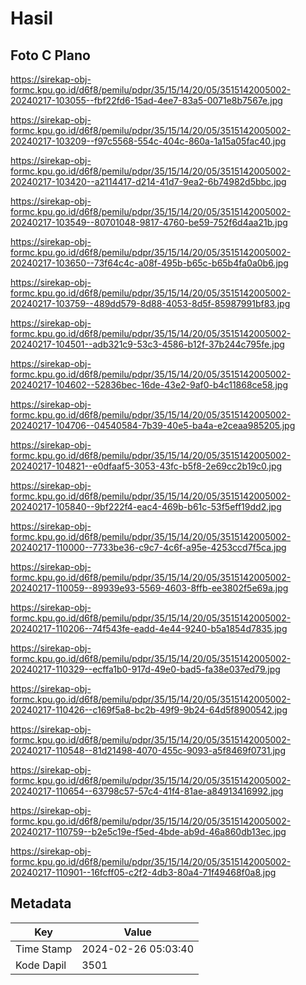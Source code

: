 # Hasil

## Foto C Plano

https://sirekap-obj-formc.kpu.go.id/d6f8/pemilu/pdpr/35/15/14/20/05/3515142005002-20240217-103055--fbf22fd6-15ad-4ee7-83a5-0071e8b7567e.jpg

https://sirekap-obj-formc.kpu.go.id/d6f8/pemilu/pdpr/35/15/14/20/05/3515142005002-20240217-103209--f97c5568-554c-404c-860a-1a15a05fac40.jpg

https://sirekap-obj-formc.kpu.go.id/d6f8/pemilu/pdpr/35/15/14/20/05/3515142005002-20240217-103420--a2114417-d214-41d7-9ea2-6b74982d5bbc.jpg

https://sirekap-obj-formc.kpu.go.id/d6f8/pemilu/pdpr/35/15/14/20/05/3515142005002-20240217-103549--80701048-9817-4760-be59-752f6d4aa21b.jpg

https://sirekap-obj-formc.kpu.go.id/d6f8/pemilu/pdpr/35/15/14/20/05/3515142005002-20240217-103650--73f64c4c-a08f-495b-b65c-b65b4fa0a0b6.jpg

https://sirekap-obj-formc.kpu.go.id/d6f8/pemilu/pdpr/35/15/14/20/05/3515142005002-20240217-103759--489dd579-8d88-4053-8d5f-85987991bf83.jpg

https://sirekap-obj-formc.kpu.go.id/d6f8/pemilu/pdpr/35/15/14/20/05/3515142005002-20240217-104501--adb321c9-53c3-4586-b12f-37b244c795fe.jpg

https://sirekap-obj-formc.kpu.go.id/d6f8/pemilu/pdpr/35/15/14/20/05/3515142005002-20240217-104602--52836bec-16de-43e2-9af0-b4c11868ce58.jpg

https://sirekap-obj-formc.kpu.go.id/d6f8/pemilu/pdpr/35/15/14/20/05/3515142005002-20240217-104706--04540584-7b39-40e5-ba4a-e2ceaa985205.jpg

https://sirekap-obj-formc.kpu.go.id/d6f8/pemilu/pdpr/35/15/14/20/05/3515142005002-20240217-104821--e0dfaaf5-3053-43fc-b5f8-2e69cc2b19c0.jpg

https://sirekap-obj-formc.kpu.go.id/d6f8/pemilu/pdpr/35/15/14/20/05/3515142005002-20240217-105840--9bf222f4-eac4-469b-b61c-53f5eff19dd2.jpg

https://sirekap-obj-formc.kpu.go.id/d6f8/pemilu/pdpr/35/15/14/20/05/3515142005002-20240217-110000--7733be36-c9c7-4c6f-a95e-4253ccd7f5ca.jpg

https://sirekap-obj-formc.kpu.go.id/d6f8/pemilu/pdpr/35/15/14/20/05/3515142005002-20240217-110059--89939e93-5569-4603-8ffb-ee3802f5e69a.jpg

https://sirekap-obj-formc.kpu.go.id/d6f8/pemilu/pdpr/35/15/14/20/05/3515142005002-20240217-110206--74f543fe-eadd-4e44-9240-b5a1854d7835.jpg

https://sirekap-obj-formc.kpu.go.id/d6f8/pemilu/pdpr/35/15/14/20/05/3515142005002-20240217-110329--ecffa1b0-917d-49e0-bad5-fa38e037ed79.jpg

https://sirekap-obj-formc.kpu.go.id/d6f8/pemilu/pdpr/35/15/14/20/05/3515142005002-20240217-110426--c169f5a8-bc2b-49f9-9b24-64d5f8900542.jpg

https://sirekap-obj-formc.kpu.go.id/d6f8/pemilu/pdpr/35/15/14/20/05/3515142005002-20240217-110548--81d21498-4070-455c-9093-a5f8469f0731.jpg

https://sirekap-obj-formc.kpu.go.id/d6f8/pemilu/pdpr/35/15/14/20/05/3515142005002-20240217-110654--63798c57-57c4-41f4-81ae-a84913416992.jpg

https://sirekap-obj-formc.kpu.go.id/d6f8/pemilu/pdpr/35/15/14/20/05/3515142005002-20240217-110759--b2e5c19e-f5ed-4bde-ab9d-46a860db13ec.jpg

https://sirekap-obj-formc.kpu.go.id/d6f8/pemilu/pdpr/35/15/14/20/05/3515142005002-20240217-110901--16fcff05-c2f2-4db3-80a4-71f49468f0a8.jpg


## Metadata

| Key        | Value               |
| ---------- | ------------------- |
| Time Stamp | 2024-02-26 05:03:40 |
| Kode Dapil | 3501                |



